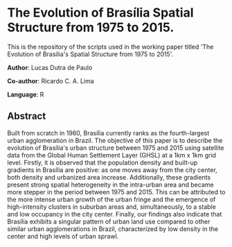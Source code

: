 # The Evolution of Brasília Spatial Structure from 1975 to 2015.

This is the repository of the scripts used in the working paper titled 'The Evolution of Brasília's Spatial Structure from 1975 to 2015'.

**Author**: Lucas Dutra de Paulo

**Co-author**: Ricardo C. A. Lima

**Language**: R

## Abstract

Built from scratch in 1960, Brasília currently ranks as the fourth-largest urban agglomeration in Brazil. The objective of this paper is to describe the evolution of Brasília's urban structure between 1975 and 2015 using satellite data from the Global Human Settlement Layer (GHSL) at a 1km x 1km grid level. Firstly, it is observed that the population density and built-up gradients in Brasília are positive: as one moves away from the city center, both density and urbanized area increase. Additionally, these gradients present strong spatial heterogeneity in the intra-urban area and became more stepper in the period between 1975 and 2015. This can be attributed to the more intense urban growth of the urban fringe and the emergence of high-intensity clusters in suburban areas and, simultaneously, to a stable and low occupancy in the city center. Finally, our findings also indicate that Brasília exhibits a singular pattern of urban land use compared to other similar urban agglomerations in Brazil, characterized by low density in the center and high levels of urban sprawl.
